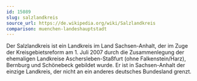 ```yaml
---
id: 15089
slug: salzlandkreis
source_url: https://de.wikipedia.org/wiki/Salzlandkreis
comparison: muenchen-landeshauptstadt
---
```


Der Salzlandkreis ist ein Landkreis im Land Sachsen-Anhalt, der im Zuge der Kreisgebietsreform am 1. Juli 2007 durch die Zusammenlegung der ehemaligen Landkreise Aschersleben-Staßfurt (ohne Falkenstein/Harz), Bernburg und Schönebeck gebildet wurde. Er ist in Sachsen-Anhalt der einzige Landkreis, der nicht an ein anderes deutsches Bundesland grenzt.
